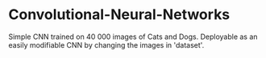 # Convolutional-Neural-Networks
Simple CNN trained on 40 000 images of Cats and Dogs. Deployable as an easily modifiable CNN by changing the images in 'dataset'.
